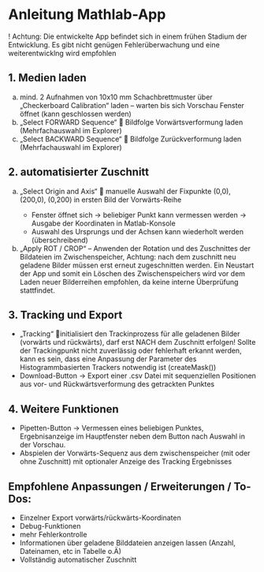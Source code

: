 # Anleitung Mathlab-App

! Achtung: Die entwickelte App befindet sich in einem frühen Stadium der Entwicklung. Es gibt nicht genügen Fehlerüberwachung und eine weiterentwicklng wird empfohlen
## 1.	Medien laden

<ol type="a">
  <li>mind. 2 Aufnahmen von 10x10 mm Schachbrettmuster über „Checkerboard Calibration“ laden – warten bis sich Vorschau Fenster öffnet (kann geschlossen werden)</li>
  <li>„Select FORWARD Sequence“  Bildfolge Vorwärtsverformung laden (Mehrfachauswahl im Explorer)</li>
  <li>„Select BACKWARD Sequence“  Bildfolge Zurückverformung laden (Mehrfachauswahl im Explorer)</li>
</ol>

## 2.	automatisierter Zuschnitt
<ol type="a">
  <li>„Select Origin and Axis“  manuelle Auswahl der Fixpunkte (0,0), (200,0), (0,200) in ersten Bild der Vorwärts-Reihe</li>
  <ul>
    <li>Fenster öffnet sich -> beliebiger Punkt kann vermessen werden -> Ausgabe der Koordinaten in Matlab-Konsole</li>
    <li>Auswahl des Ursprungs und der Achsen kann wiederholt werden (überschreibend)</li>
  </ul>
  <li>„Apply ROT / CROP“ – Anwenden der Rotation und des Zuschnittes der Bildateien im Zwischenspeicher, 
    Achtung: nach dem zuschnitt neu geladene Bilder müssen erst erneut zugeschnitten werden. 
    Ein Neustart der App und somit ein Löschen des Zwischenspeichers wird vor dem Laden neuer Bilderreihen empfohlen, da keine interne Überprüfung stattfindet.</li>
</ol>
    
## 3.	Tracking und Export
<ul>
  <li>„Tracking“ initialisiert den Trackinprozess für alle geladenen Bilder (vorwärts und rückwärts), darf erst NACH dem Zuschnitt erfolgen! 
    Sollte der Trackingpunkt nicht zuverlässig oder fehlerhaft erkannt werden, kann es sein, dass eine Anpassung der Parameter des Histogrammbasierten Trackers notwendig ist (createMask())</li>
  <li>Download-Button -> Export einer .csv Datei mit sequenziellen Positionen aus vor- und Rückwärtsverformung des getrackten Punktes</li>
</ul>

## 4.	Weitere Funktionen

<ul>
  <li>Pipetten-Button -> Vermessen eines beliebigen Punktes, Ergebnisanzeige im Hauptfenster neben dem Button nach Auswahl in der Vorschau.</li>
  <li>Abspielen der Vorwärts-Sequenz aus dem zwischenspeicher (mit oder ohne Zuschnitt) mit optionaler Anzeige des Tracking Ergebnisses</li>
</ul>


## Empfohlene Anpassungen / Erweiterungen / To-Dos:

<ul>
  <li>Einzelner Export vorwärts/rückwärts-Koordinaten</li>
  <li>Debug-Funktionen</li>
  <li>mehr Fehlerkontrolle</li>
  <li>Informationen über geladene Bilddateien anzeigen lassen (Anzahl, Dateinamen, etc in Tabelle o.Ä)</li>
  <li>Vollständig automatischer Zuschnitt</li>
</ul>



